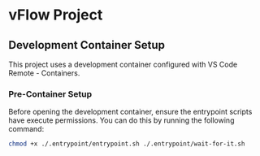 # vFlow Project

## Development Container Setup

This project uses a development container configured with VS Code Remote - Containers.

### Pre-Container Setup

Before opening the development container, ensure the entrypoint scripts have execute permissions. You can do this by running the following command:

```sh
chmod +x ./.entrypoint/entrypoint.sh ./.entrypoint/wait-for-it.sh
